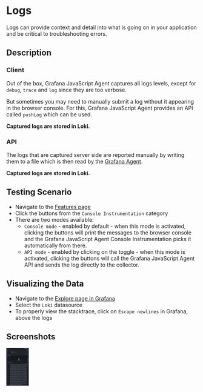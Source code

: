 # Logs

Logs can provide context and detail into what is going on in your application and be critical to troubleshooting errors.

## Description

### Client

Out of the box, Grafana JavaScript Agent captures all logs levels, except for `debug`, `trace` and `log` since they are
too verbose.

But sometimes you may need to manually submit a log without it appearing in the browser console. For this, Grafana
JavaScript Agent provides an API called `pushLog` which can be used.

**Captured logs are stored in Loki.**

### API

The logs that are captured server side are reported manually by writing them to a file which is then read by the
[Grafana Agent](https://github.com/grafana/agent).

**Captured logs are stored in Loki.**

## Testing Scenario

- Navigate to the [Features page](http://localhost:5173/features)
- Click the buttons from the `Console Instrumentation` category
- There are two modes available:
  - `Console mode` - enabled by default - when this mode is activated, clicking the buttons will print the messages to
    the browser console and the Grafana JavaScript Agent Console Instrumentation picks it automatically from there.
  - `API mode` - enabled by clicking on the toggle - when this mode is activated, clicking the buttons will call the Grafana JavaScript
    Agent API and sends the log directly to the collector.

## Visualizing the Data

- Navigate to the [Explore page in Grafana](http://localhost:3000/explore)
- Select the `Loki` datasource
- To properly view the stacktrace, click on `Escape newlines` in Grafana, above the logs

## Screenshots

[<img src="../assets/features/logsViewExplore.png" alt="Viewing logs in Explore" height="100" />](../assets/features/logsViewExplore.png)
